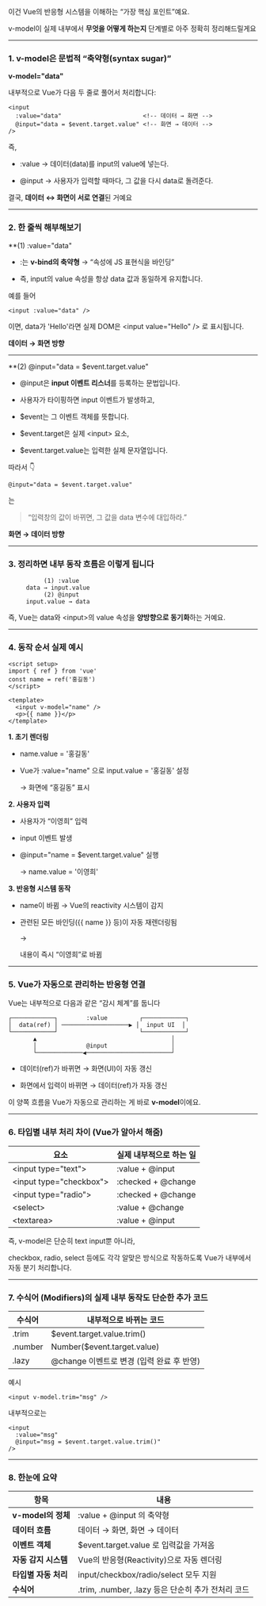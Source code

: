 
이건 Vue의 반응형 시스템을 이해하는 “가장 핵심 포인트”예요.

v-model이 실제 내부에서 **무엇을 어떻게 하는지** 단계별로 아주 정확히 정리해드릴게요

---

### 1. v-model은 문법적 “축약형(syntax sugar)”

**v-model="data"**

내부적으로 Vue가 다음 두 줄로 풀어서 처리합니다:

```vue
<input
  :value="data"                       <!-- 데이터 → 화면 -->
  @input="data = $event.target.value" <!-- 화면 → 데이터 -->
/>
```

즉,

- :value → 데이터(data)를 input의 value에 넣는다.
    
- @input → 사용자가 입력할 때마다, 그 값을 다시 data로 돌려준다.

결국, **데이터 ↔ 화면이 서로 연결**된 거예요

---

### 2. 한 줄씩 해부해보기

**(1) :value="data"

- :는 **v-bind의 축약형** → “속성에 JS 표현식을 바인딩”
    
- 즉, input의 value 속성을 항상 data 값과 동일하게 유지합니다.

예를 들어

```vue
<input :value="data" />
```

이면,  data가 'Hello'라면 실제 DOM은 \<input value="Hello" \/\> 로 표시됩니다.

**데이터 → 화면 방향**

---

**(2) @input="data = $event.target.value"

- @input은 **input 이벤트 리스너**를 등록하는 문법입니다.
    
- 사용자가 타이핑하면 input 이벤트가 발생하고,
    
- $event는 그 이벤트 객체를 뜻합니다.
    
- $event.target은 실제 \<input\> 요소,
    
- $event.target.value는 입력한 실제 문자열입니다.
    

따라서 👇

```vue
@input="data = $event.target.value"
```

는

> “입력창의 값이 바뀌면, 그 값을 data 변수에 대입하라.”

**화면 → 데이터 방향**

---

### 3. 정리하면 내부 동작 흐름은 이렇게 됩니다

```
          (1) :value
     data → input.value
          (2) @input
     input.value → data
```

즉, Vue는 data와 \<input\>의 value 속성을 **양방향으로 동기화**하는 거예요.

---

### 4. 동작 순서 실제 예시

```vue
<script setup>
import { ref } from 'vue'
const name = ref('홍길동')
</script>

<template>
  <input v-model="name" />
  <p>{{ name }}</p>
</template>
```

**1. 초기 렌더링**

- name.value = '홍길동'
    
- Vue가 :value="name" 으로 input.value = '홍길동' 설정
    
    → 화면에 “홍길동” 표시

**2. 사용자 입력**

- 사용자가 “이영희” 입력
    
- input 이벤트 발생
    
- @input="name = $event.target.value" 실행
    
    → name.value = '이영희'
    
**3. 반응형 시스템 동작**

- name이 바뀜 → Vue의 reactivity 시스템이 감지
    
- 관련된 모든 바인딩({{ name }} 등)이 자동 재렌더링됨
    
    → <p> 내용이 즉시 “이영희”로 바뀜

---

### 5. Vue가 자동으로 관리하는 반응형 연결

Vue는 내부적으로 다음과 같은 “감시 체계”를 둡니다

```
┌────────────┐        :value         ┌────────────┐
│  data(ref) │ ───────────────────▶ │  input UI  │
└────────────┘                       └────────────┘
       ▲                                      │
       │              @input                  │
       └─────────────◀────────────────────────┘
```

- 데이터(ref)가 바뀌면 → 화면(UI)이 자동 갱신
    
- 화면에서 입력이 바뀌면 → 데이터(ref)가 자동 갱신

이 양쪽 흐름을 Vue가 자동으로 관리하는 게 바로 **v-model**이에요.

---

### 6. 타입별 내부 처리 차이 (Vue가 알아서 해줌)

| **요소**                    |**실제 내부적으로 하는 일**|
|---------------------------|---|
| \<input type="text"\>     |:value + @input|
| \<input type="checkbox"\> |:checked + @change|
| \<input type="radio"\>    |:checked + @change|
| \<select\>                |:value + @change|
| \<textarea\>              |:value + @input|

즉, v-model은 단순히 text input뿐 아니라,

checkbox, radio, select 등에도 각각 알맞은 방식으로 작동하도록 Vue가 내부에서 자동 분기 처리합니다.

---

### 7. 수식어 (Modifiers)의 실제 내부 동작도 단순한 추가 코드

|**수식어**|**내부적으로 바뀌는 코드**|
|---|---|
|.trim|$event.target.value.trim()|
|.number|Number($event.target.value)|
|.lazy|@change 이벤트로 변경 (입력 완료 후 반영)|

예시

```vue
<input v-model.trim="msg" />
```

내부적으로는

```vue
<input
  :value="msg"
  @input="msg = $event.target.value.trim()"
/>
```

---

### 8. 한눈에 요약

|**항목**|**내용**|
|---|---|
|**v-model의 정체**|:value + @input 의 축약형|
|**데이터 흐름**|데이터 → 화면, 화면 → 데이터|
|**이벤트 객체**|$event.target.value 로 입력값을 가져옴|
|**자동 감지 시스템**|Vue의 반응형(Reactivity)으로 자동 렌더링|
|**타입별 자동 처리**|input/checkbox/radio/select 모두 지원|
|**수식어**|.trim, .number, .lazy 등은 단순히 추가 전처리 코드|

